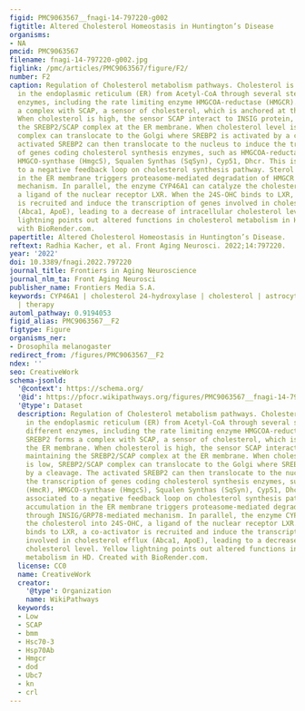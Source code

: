 ```yaml
---
figid: PMC9063567__fnagi-14-797220-g002
figtitle: Altered Cholesterol Homeostasis in Huntington’s Disease
organisms:
- NA
pmcid: PMC9063567
filename: fnagi-14-797220-g002.jpg
figlink: /pmc/articles/PMC9063567/figure/F2/
number: F2
caption: Regulation of Cholesterol metabolism pathways. Cholesterol is synthesized
  in the endoplasmic reticulum (ER) from Acetyl-CoA through several steps using different
  enzymes, including the rate limiting enzyme HMGCOA-reductase (HMGCR). SREBP2 forms
  a complex with SCAP, a sensor of cholesterol, which is anchored at the ER membrane.
  When cholesterol is high, the sensor SCAP interact to INSIG protein, maintaining
  the SREBP2/SCAP complex at the ER membrane. When cholesterol level is low, SREBP2/SCAP
  complex can translocate to the Golgi where SREBP2 is activated by a cleavage. The
  activated SREBP2 can then translocate to the nucleus to induce the transcription
  of genes coding cholesterol synthesis enzymes, such as HMGCOA-reductase (HmcR),
  HMGCO-synthase (HmgcS), Squalen Synthas (SqSyn), Cyp51, Dhcr. This is associated
  to a negative feedback loop on cholesterol synthesis pathway. Sterol accumulation
  in the ER membrane triggers proteasome-mediated degradation of HMGCR through INSIG/GRP78-mediated
  mechanism. In parallel, the enzyme CYP46A1 can catalyze the cholesterol into 24S-OHC,
  a ligand of the nuclear receptor LXR. When the 24S-OHC binds to LXR, a co-activator
  is recruited and induce the transcription of genes involved in cholesterol efflux
  (Abca1, ApoE), leading to a decrease of intracellular cholesterol level. Yellow
  lightning points out altered functions in cholesterol metabolism in HD. Created
  with BioRender.com.
papertitle: Altered Cholesterol Homeostasis in Huntington’s Disease.
reftext: Radhia Kacher, et al. Front Aging Neurosci. 2022;14:797220.
year: '2022'
doi: 10.3389/fnagi.2022.797220
journal_title: Frontiers in Aging Neuroscience
journal_nlm_ta: Front Aging Neurosci
publisher_name: Frontiers Media S.A.
keywords: CYP46A1 | cholesterol 24-hydroxylase | cholesterol | astrocytes | neurons
  | therapy
automl_pathway: 0.9194053
figid_alias: PMC9063567__F2
figtype: Figure
organisms_ner:
- Drosophila melanogaster
redirect_from: /figures/PMC9063567__F2
ndex: ''
seo: CreativeWork
schema-jsonld:
  '@context': https://schema.org/
  '@id': https://pfocr.wikipathways.org/figures/PMC9063567__fnagi-14-797220-g002.html
  '@type': Dataset
  description: Regulation of Cholesterol metabolism pathways. Cholesterol is synthesized
    in the endoplasmic reticulum (ER) from Acetyl-CoA through several steps using
    different enzymes, including the rate limiting enzyme HMGCOA-reductase (HMGCR).
    SREBP2 forms a complex with SCAP, a sensor of cholesterol, which is anchored at
    the ER membrane. When cholesterol is high, the sensor SCAP interact to INSIG protein,
    maintaining the SREBP2/SCAP complex at the ER membrane. When cholesterol level
    is low, SREBP2/SCAP complex can translocate to the Golgi where SREBP2 is activated
    by a cleavage. The activated SREBP2 can then translocate to the nucleus to induce
    the transcription of genes coding cholesterol synthesis enzymes, such as HMGCOA-reductase
    (HmcR), HMGCO-synthase (HmgcS), Squalen Synthas (SqSyn), Cyp51, Dhcr. This is
    associated to a negative feedback loop on cholesterol synthesis pathway. Sterol
    accumulation in the ER membrane triggers proteasome-mediated degradation of HMGCR
    through INSIG/GRP78-mediated mechanism. In parallel, the enzyme CYP46A1 can catalyze
    the cholesterol into 24S-OHC, a ligand of the nuclear receptor LXR. When the 24S-OHC
    binds to LXR, a co-activator is recruited and induce the transcription of genes
    involved in cholesterol efflux (Abca1, ApoE), leading to a decrease of intracellular
    cholesterol level. Yellow lightning points out altered functions in cholesterol
    metabolism in HD. Created with BioRender.com.
  license: CC0
  name: CreativeWork
  creator:
    '@type': Organization
    name: WikiPathways
  keywords:
  - Low
  - SCAP
  - bmm
  - Hsc70-3
  - Hsp70Ab
  - Hmgcr
  - dod
  - Ubc7
  - kn
  - crl
---
```

